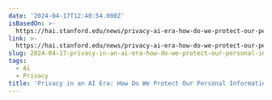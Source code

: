 ```yaml
---
date: '2024-04-17T12:40:54.000Z'
isBasedOn: >-
  https://hai.stanford.edu/news/privacy-ai-era-how-do-we-protect-our-personal-information
link: >-
  https://hai.stanford.edu/news/privacy-ai-era-how-do-we-protect-our-personal-information
slug: 2024-04-17-privacy-in-an-ai-era-how-do-we-protect-our-personal-information
tags:
  - Ai
  - Privacy
title: 'Privacy in an AI Era: How Do We Protect Our Personal Information?'
---
```



